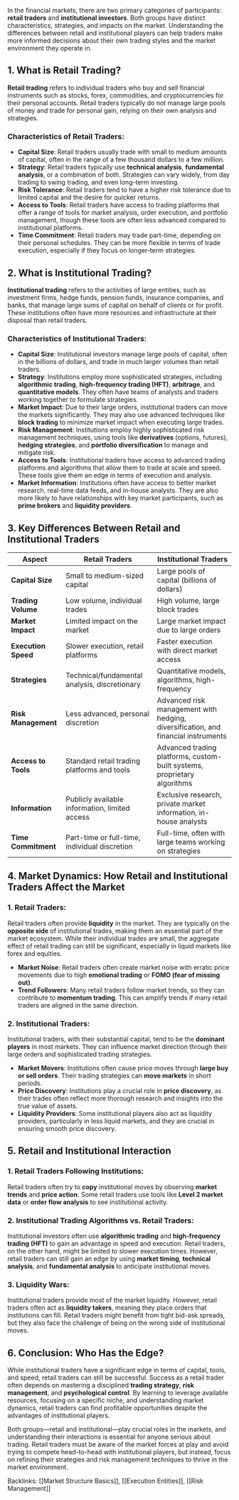 In the financial markets, there are two primary categories of participants: **retail traders** and **institutional investors**. Both groups have distinct characteristics, strategies, and impacts on the market. Understanding the differences between retail and institutional players can help traders make more informed decisions about their own trading styles and the market environment they operate in.

## 1. **What is Retail Trading?**

**Retail trading** refers to individual traders who buy and sell financial instruments such as stocks, forex, commodities, and cryptocurrencies for their personal accounts. Retail traders typically do not manage large pools of money and trade for personal gain, relying on their own analysis and strategies.

### Characteristics of Retail Traders:

- **Capital Size**: Retail traders usually trade with small to medium amounts of capital, often in the range of a few thousand dollars to a few million.
- **Strategy**: Retail traders typically use **technical analysis**, **fundamental analysis**, or a combination of both. Strategies can vary widely, from day trading to swing trading, and even long-term investing.
- **Risk Tolerance**: Retail traders tend to have a higher risk tolerance due to limited capital and the desire for quicker returns.
- **Access to Tools**: Retail traders have access to trading platforms that offer a range of tools for market analysis, order execution, and portfolio management, though these tools are often less advanced compared to institutional platforms.
- **Time Commitment**: Retail traders may trade part-time, depending on their personal schedules. They can be more flexible in terms of trade execution, especially if they focus on longer-term strategies.

## 2. **What is Institutional Trading?**

**Institutional trading** refers to the activities of large entities, such as investment firms, hedge funds, pension funds, insurance companies, and banks, that manage large sums of capital on behalf of clients or for profit. These institutions often have more resources and infrastructure at their disposal than retail traders.

### Characteristics of Institutional Traders:

- **Capital Size**: Institutional investors manage large pools of capital, often in the billions of dollars, and trade in much larger volumes than retail traders.
- **Strategy**: Institutions employ more sophisticated strategies, including **algorithmic trading**, **high-frequency trading (HFT)**, **arbitrage**, and **quantitative models**. They often have teams of analysts and traders working together to formulate strategies.
- **Market Impact**: Due to their large orders, institutional traders can move the markets significantly. They may also use advanced techniques like **block trading** to minimize market impact when executing large trades.
- **Risk Management**: Institutions employ highly sophisticated risk management techniques, using tools like **derivatives** (options, futures), **hedging strategies**, and **portfolio diversification** to manage and mitigate risk.
- **Access to Tools**: Institutional traders have access to advanced trading platforms and algorithms that allow them to trade at scale and speed. These tools give them an edge in terms of execution and analysis.
- **Market Information**: Institutions often have access to better market research, real-time data feeds, and in-house analysts. They are also more likely to have relationships with key market participants, such as **prime brokers** and **liquidity providers**.

## 3. **Key Differences Between Retail and Institutional Traders**

| Aspect                       | Retail Traders                                    | Institutional Traders                              |
|------------------------------|---------------------------------------------------|----------------------------------------------------|
| **Capital Size**              | Small to medium-sized capital                     | Large pools of capital (billions of dollars)       |
| **Trading Volume**            | Low volume, individual trades                     | High volume, large block trades                    |
| **Market Impact**             | Limited impact on the market                      | Large market impact due to large orders            |
| **Execution Speed**           | Slower execution, retail platforms                | Faster execution with direct market access         |
| **Strategies**                | Technical/fundamental analysis, discretionary     | Quantitative models, algorithms, high-frequency    |
| **Risk Management**           | Less advanced, personal discretion                | Advanced risk management with hedging, diversification, and financial instruments |
| **Access to Tools**           | Standard retail trading platforms and tools      | Advanced trading platforms, custom-built systems, proprietary algorithms |
| **Information**               | Publicly available information, limited access   | Exclusive research, private market information, in-house analysts |
| **Time Commitment**           | Part-time or full-time, individual discretion     | Full-time, often with large teams working on strategies |

## 4. **Market Dynamics: How Retail and Institutional Traders Affect the Market**

### 1. **Retail Traders:**

Retail traders often provide **liquidity** in the market. They are typically on the **opposite side** of institutional trades, making them an essential part of the market ecosystem. While their individual trades are small, the aggregate effect of retail trading can still be significant, especially in liquid markets like forex and equities.

- **Market Noise**: Retail traders often create market noise with erratic price movements due to high **emotional trading** or **FOMO (fear of missing out)**.
- **Trend Followers**: Many retail traders follow market trends, so they can contribute to **momentum trading**. This can amplify trends if many retail traders are aligned in the same direction.

### 2. **Institutional Traders:**

Institutional traders, with their substantial capital, tend to be the **dominant players** in most markets. They can influence market direction through their large orders and sophisticated trading strategies.

- **Market Movers**: Institutions often cause price moves through **large buy or sell orders**. Their trading strategies can **move markets** in short periods.
- **Price Discovery**: Institutions play a crucial role in **price discovery**, as their trades often reflect more thorough research and insights into the true value of assets.
- **Liquidity Providers**: Some institutional players also act as liquidity providers, particularly in less liquid markets, and they are crucial in ensuring smooth price discovery.

## 5. **Retail and Institutional Interaction**

### 1. **Retail Traders Following Institutions:**
Retail traders often try to **copy** institutional moves by observing **market trends** and **price action**. Some retail traders use tools like **Level 2 market data** or **order flow analysis** to see institutional activity.

### 2. **Institutional Trading Algorithms vs. Retail Traders:**
Institutional investors often use **algorithmic trading** and **high-frequency trading (HFT)** to gain an advantage in speed and execution. Retail traders, on the other hand, might be limited to slower execution times. However, retail traders can still gain an edge by using **market timing**, **technical analysis**, and **fundamental analysis** to anticipate institutional moves.

### 3. **Liquidity Wars:**
Institutional traders provide most of the market liquidity. However, retail traders often act as **liquidity takers**, meaning they place orders that institutions can fill. Retail traders might benefit from tight bid-ask spreads, but they also face the challenge of being on the wrong side of institutional moves.

## 6. **Conclusion: Who Has the Edge?**

While institutional traders have a significant edge in terms of capital, tools, and speed, retail traders can still be successful. Success as a retail trader often depends on mastering a disciplined **trading strategy**, **risk management**, and **psychological control**. By learning to leverage available resources, focusing on a specific niche, and understanding market dynamics, retail traders can find profitable opportunities despite the advantages of institutional players.

Both groups—retail and institutional—play crucial roles in the markets, and understanding their interactions is essential for anyone serious about trading. Retail traders must be aware of the market forces at play and avoid trying to compete head-to-head with institutional players, but instead, focus on refining their strategies and risk management techniques to thrive in the market environment.

Backlinks: [[Market Structure Basics]], [[Execution Entities]], [[Risk Management]]